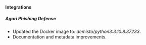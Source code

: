 
#### Integrations
##### Agari Phishing Defense
- Updated the Docker image to: *demisto/python3:3.10.8.37233*.
- Documentation and metadata improvements.